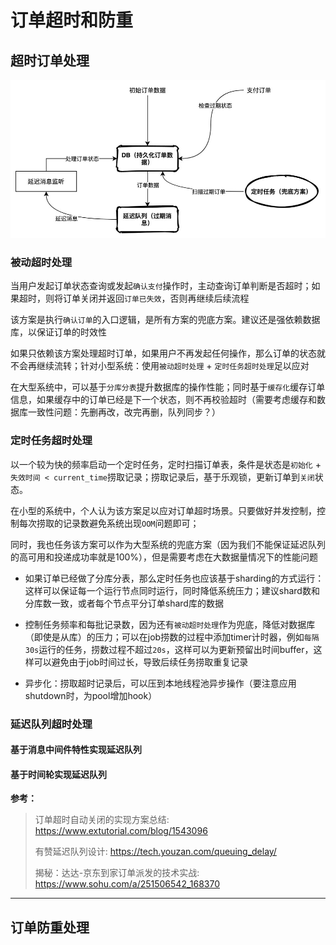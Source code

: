 # 订单超时和防重

## 超时订单处理

![超时订单_整体架构](./imgs/超时订单_整体架构.jpg)

### 被动超时处理

当用户发起订单状态查询或发起`确认支付`操作时，主动查询订单判断是否超时；如果超时，则将订单关闭并返回`订单已失效`，否则再继续后续流程

该方案是执行`确认订单`的入口逻辑，是所有方案的兜底方案。建议还是强依赖数据库，以保证订单的时效性

如果只依赖该方案处理超时订单，如果用户不再发起任何操作，那么订单的状态就不会再继续流转；针对小型系统：使用`被动超时处理` + `定时任务超时处理`足以应对

在大型系统中，可以基于`分库分表`提升数据库的操作性能；同时基于`缓存化`缓存订单信息，如果缓存中的订单已经是下一个状态，则不再校验超时（需要考虑缓存和数据库一致性问题：先删再改，改完再删，队列同步？）

### 定时任务超时处理

以一个较为快的频率启动一个定时任务，定时扫描订单表，条件是状态是`初始化` + `失效时间 < current_time`捞取记录；捞取记录后，基于乐观锁，更新订单到`关闭`状态。

在小型的系统中，个人认为该方案足以应对订单超时场景。只要做好并发控制，控制每次捞取的记录数避免系统出现`OOM`问题即可；

同时，我也任务该方案可以作为大型系统的兜底方案（因为我们不能保证延迟队列的高可用和投递成功率就是100%），但是需要考虑在大数据量情况下的性能问题

- 如果订单已经做了分库分表，那么定时任务也应该基于sharding的方式运行：这样可以保证每一个运行节点同时运行，同时降低系统压力；建议shard数和分库数一致，或者每个节点平分订单shard库的数据

- 控制任务频率和每批记录数，因为还有`被动超时处理`作为兜底，降低对数据库（即使是从库）的压力；可以在job捞数的过程中添加timer计时器，例如`每隔30s`运行的任务，捞数过程不超过`20s`，这样可以为更新预留出时间buffer，这样可以避免由于job时间过长，导致后续任务捞取重复记录

- 异步化：捞取超时记录后，可以压到本地线程池异步操作（要注意应用shutdown时，为pool增加hook）

### 延迟队列超时处理

#### 基于消息中间件特性实现延迟队列

#### 基于时间轮实现延迟队列

**参考：**
> 订单超时自动关闭的实现方案总结: https://www.extutorial.com/blog/1543096
>
> 有赞延迟队列设计: https://tech.youzan.com/queuing_delay/
>
> 揭秘：达达-京东到家订单派发的技术实战: https://www.sohu.com/a/251506542_168370

----

## 订单防重处理